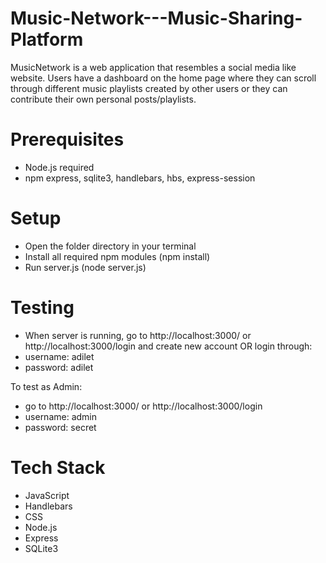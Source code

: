 # Music-Network---Music-Sharing-Platform

MusicNetwork is a web application that resembles a social media like website. Users have a dashboard on the home page where they can scroll through different music playlists created by other users or they can contribute their own personal posts/playlists.

# Prerequisites

- Node.js required
- npm express, sqlite3, handlebars, hbs, express-session

# Setup

- Open the folder directory in your terminal
- Install all required npm modules (npm install)
- Run server.js (node server.js)

# Testing

- When server is running, go to http://localhost:3000/ or http://localhost:3000/login and create new account OR login through:
- username: adilet
- password: adilet

To test as Admin:

- go to http://localhost:3000/ or http://localhost:3000/login
- username: admin
- password: secret

# Tech Stack

- JavaScript
- Handlebars
- CSS
- Node.js
- Express
- SQLite3
